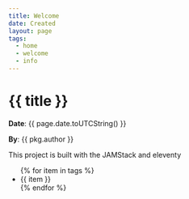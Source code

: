 ```yaml
---
title: Welcome
date: Created
layout: page
tags:
  - home
  - welcome
  - info
---
```


# {{ title }}
**Date**: {{ page.date.toUTCString() }}

**By**: {{ pkg.author }}

This project is built with the JAMStack and eleventy

<ul>
  {% for item in tags %}
  <li>{{ item }}</li>
  {% endfor %}
</ul>